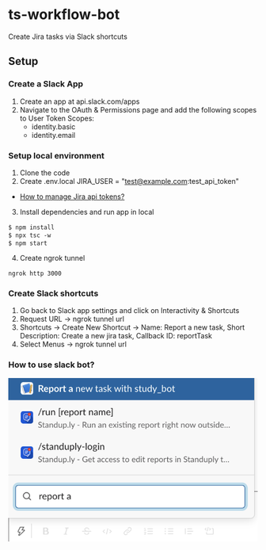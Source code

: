 # ts-workflow-bot
Create Jira tasks via  Slack shortcuts

## Setup

### Create a Slack App

1. Create an app at api.slack.com/apps
2. Navigate to the OAuth & Permissions page and add the following scopes to User Token Scopes:
    - identity.basic
    - identity.email

### Setup local environment
1. Clone the code
2. Create .env.local
JIRA_USER = "test@example.com:test_api_token"

- [How to manage Jira api tokens?](https://support.atlassian.com/atlassian-account/docs/manage-api-tokens-for-your-atlassian-account/)

3. Install dependencies and run app in local
```
$ npm install
$ npx tsc -w
$ npm start
```

4. Create ngrok tunnel
```
ngrok http 3000
```

### Create Slack shortcuts

1. Go back to Slack app settings and click on Interactivity & Shortcuts
2. Request URL -> ngrok tunnel url
3. Shortcuts -> Create New Shortcut -> Name: Report a new task, Short Description: Create a new jira task, Callback ID: reportTask
4. Select Menus -> ngrok tunnel url

### How to use slack bot?


![Alt text](docs/images/slack-shortcuts.png "Slack shortcuts")